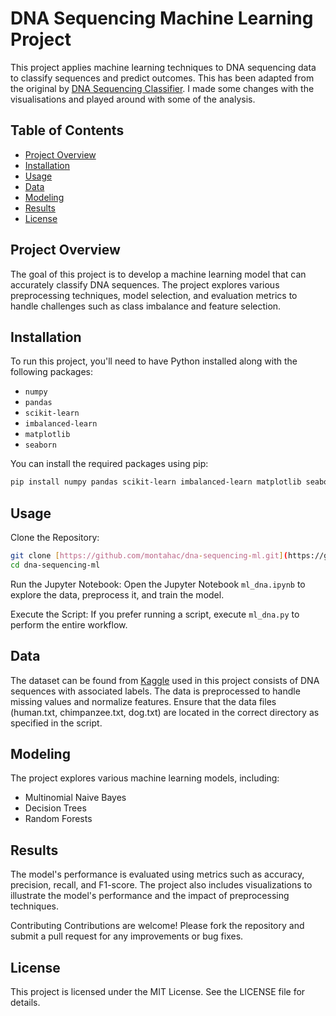 # DNA Sequencing Machine Learning Project

This project applies machine learning techniques to DNA sequencing data to classify sequences and predict outcomes. This has been adapted from the original by [DNA Sequencing Classifier](https://github.com/krishnaik06/DNA-Sequencing-Classifier.git). I made some changes with the visualisations and played around with some of the analysis. 

## Table of Contents

- [Project Overview](#project-overview)
- [Installation](#installation)
- [Usage](#usage)
- [Data](#data)
- [Modeling](#modeling)
- [Results](#results)
- [License](#license)

## Project Overview

The goal of this project is to develop a machine learning model that can accurately classify DNA sequences. The project explores various preprocessing techniques, model selection, and evaluation metrics to handle challenges such as class imbalance and feature selection.

## Installation

To run this project, you'll need to have Python installed along with the following packages:

- `numpy`
- `pandas`
- `scikit-learn`
- `imbalanced-learn`
- `matplotlib`
- `seaborn`

You can install the required packages using pip:

```bash
pip install numpy pandas scikit-learn imbalanced-learn matplotlib seaborn
```

## Usage
Clone the Repository:

```bash
git clone [https://github.com/montahac/dna-sequencing-ml.git](https://github.com/montahac/dna_sequencing_ml.git)
cd dna-sequencing-ml
```

Run the Jupyter Notebook: Open the Jupyter Notebook `ml_dna.ipynb` to explore the data, preprocess it, and train the model.

Execute the Script: If you prefer running a script, execute `ml_dna.py` to perform the entire workflow.

## Data
The dataset can be found from [Kaggle](https://www.kaggle.com/datasets/nageshsingh/dna-sequence-dataset) used in this project consists of DNA sequences with associated labels. The data is preprocessed to handle missing values and normalize features. Ensure that the data files (human.txt, chimpanzee.txt, dog.txt) are located in the correct directory as specified in the script.

## Modeling
The project explores various machine learning models, including:

- Multinomial Naive Bayes
- Decision Trees
- Random Forests

## Results
The model's performance is evaluated using metrics such as accuracy, precision, recall, and F1-score. The project also includes visualizations to illustrate the model's performance and the impact of preprocessing techniques.

Contributing
Contributions are welcome! Please fork the repository and submit a pull request for any improvements or bug fixes.

## License
This project is licensed under the MIT License. See the LICENSE file for details.






